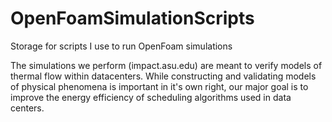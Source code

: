 OpenFoamSimulationScripts
=========================

Storage for scripts I use to run OpenFoam simulations

The simulations we perform (impact.asu.edu) are meant to verify models of thermal flow within datacenters. While constructing and validating models of physical phenomena is important in it's own right, our major goal is to improve the energy efficiency of scheduling algorithms used in data centers.
